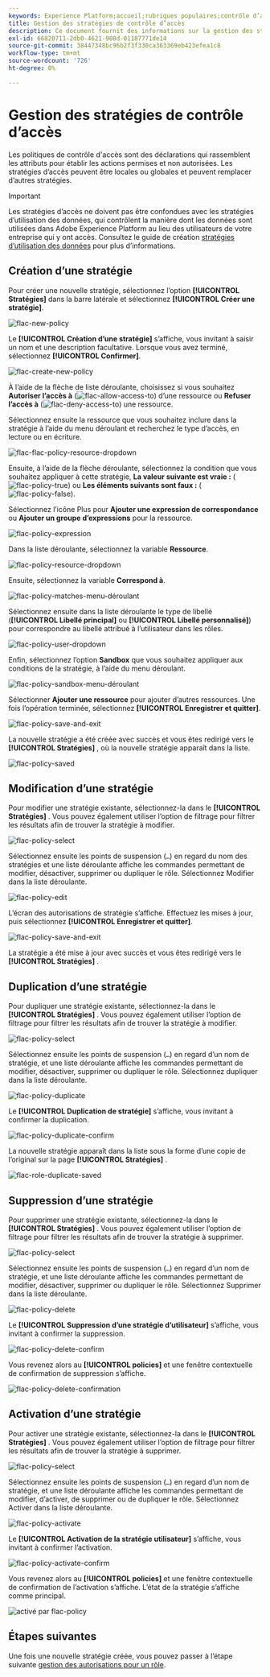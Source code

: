 ```yaml
---
keywords: Experience Platform;accueil;rubriques populaires;contrôle d’accès;contrôle d’accès basé sur les attributs;ABAC
title: Gestion des stratégies de contrôle d’accès
description: Ce document fournit des informations sur la gestion des stratégies de contrôle d’accès via l’interface Autorisations de Adobe Experience Cloud.
exl-id: 66820711-2db0-4621-908d-01187771de14
source-git-commit: 38447348bc96b2f3f330ca363369eb423efea1c8
workflow-type: tm+mt
source-wordcount: '726'
ht-degree: 0%

---
```


# Gestion des stratégies de contrôle d’accès

Les politiques de contrôle d&#39;accès sont des déclarations qui rassemblent les attributs pour établir les actions permises et non autorisées. Les stratégies d’accès peuvent être locales ou globales et peuvent remplacer d’autres stratégies.

>[!IMPORTANT]
>
>Les stratégies d’accès ne doivent pas être confondues avec les stratégies d’utilisation des données, qui contrôlent la manière dont les données sont utilisées dans Adobe Experience Platform au lieu des utilisateurs de votre entreprise qui y ont accès. Consultez le guide de création [stratégies d’utilisation des données](../../../data-governance/policies/create.md) pour plus d’informations.

## Création d’une stratégie

Pour créer une nouvelle stratégie, sélectionnez l’option **[!UICONTROL Stratégies]** dans la barre latérale et sélectionnez **[!UICONTROL Créer une stratégie]**.

![flac-new-policy](../../images/flac-ui/flac-new-policy.png)

Le **[!UICONTROL Création d’une stratégie]** s’affiche, vous invitant à saisir un nom et une description facultative. Lorsque vous avez terminé, sélectionnez **[!UICONTROL Confirmer]**.

![flac-create-new-policy](../../images/flac-ui/flac-create-new-policy.png)

À l’aide de la flèche de liste déroulante, choisissez si vous souhaitez **Autoriser l’accès à** (![flac-allow-access-to](../../images/flac-ui/flac-permit-access-to.png)) d’une ressource ou **Refuser l’accès à** (![flac-deny-access-to](../../images/flac-ui/flac-deny-access-to.png)) une ressource.

Sélectionnez ensuite la ressource que vous souhaitez inclure dans la stratégie à l’aide du menu déroulant et recherchez le type d’accès, en lecture ou en écriture.

![flac-flac-policy-resource-dropdown](../../images/flac-ui/flac-policy-resource-dropdown.png)

Ensuite, à l’aide de la flèche déroulante, sélectionnez la condition que vous souhaitez appliquer à cette stratégie, **La valeur suivante est vraie :** (![flac-policy-true](../../images/flac-ui/flac-policy-true.png)) ou **Les éléments suivants sont faux :** (![flac-policy-false](../../images/flac-ui/flac-policy-false.png)).

Sélectionnez l’icône Plus pour **Ajouter une expression de correspondance** ou **Ajouter un groupe d’expressions** pour la ressource.

![flac-policy-expression](../../images/flac-ui/flac-policy-expression.png)

Dans la liste déroulante, sélectionnez la variable **Ressource**.

![flac-policy-resource-dropdown](../../images/flac-ui/flac-policy-resource-dropdown-1.png)

Ensuite, sélectionnez la variable **Correspond à**.

![flac-policy-matches-menu-déroulant](../../images/flac-ui/flac-policy-matches-dropdown.png)

Sélectionnez ensuite dans la liste déroulante le type de libellé (**[!UICONTROL Libellé principal]** ou **[!UICONTROL Libellé personnalisé]**) pour correspondre au libellé attribué à l’utilisateur dans les rôles.

![flac-policy-user-dropdown](../../images/flac-ui/flac-policy-user-dropdown.png)

Enfin, sélectionnez l’option **Sandbox** que vous souhaitez appliquer aux conditions de la stratégie, à l’aide du menu déroulant.

![flac-policy-sandbox-menu-déroulant](../../images/flac-ui/flac-policy-sandboxes-dropdown.png)

Sélectionner **Ajouter une ressource** pour ajouter d’autres ressources. Une fois l’opération terminée, sélectionnez **[!UICONTROL Enregistrer et quitter]**.

![flac-policy-save-and-exit](../../images/flac-ui/flac-policy-save-and-exit.png)

La nouvelle stratégie a été créée avec succès et vous êtes redirigé vers le **[!UICONTROL Stratégies]** , où la nouvelle stratégie apparaît dans la liste.

![flac-policy-saved](../../images/flac-ui/flac-policy-saved.png)

## Modification d’une stratégie

Pour modifier une stratégie existante, sélectionnez-la dans le **[!UICONTROL Stratégies]** . Vous pouvez également utiliser l’option de filtrage pour filtrer les résultats afin de trouver la stratégie à modifier.

![flac-policy-select](../../images/flac-ui/flac-policy-select.png)

Sélectionnez ensuite les points de suspension (`…`) en regard du nom des stratégies et une liste déroulante affiche les commandes permettant de modifier, désactiver, supprimer ou dupliquer le rôle. Sélectionnez Modifier dans la liste déroulante.

![flac-policy-edit](../../images/flac-ui/flac-policy-edit.png)

L’écran des autorisations de stratégie s’affiche. Effectuez les mises à jour, puis sélectionnez **[!UICONTROL Enregistrer et quitter]**.

![flac-policy-save-and-exit](../../images/flac-ui/flac-policy-save-and-exit.png)

La stratégie a été mise à jour avec succès et vous êtes redirigé vers le **[!UICONTROL Stratégies]** .

## Duplication d’une stratégie

Pour dupliquer une stratégie existante, sélectionnez-la dans le **[!UICONTROL Stratégies]** . Vous pouvez également utiliser l’option de filtrage pour filtrer les résultats afin de trouver la stratégie à modifier.

![flac-policy-select](../../images/flac-ui/flac-policy-select.png)

Sélectionnez ensuite les points de suspension (`…`) en regard d’un nom de stratégie, et une liste déroulante affiche les commandes permettant de modifier, désactiver, supprimer ou dupliquer le rôle. Sélectionnez dupliquer dans la liste déroulante.

![flac-policy-duplicate](../../images/flac-ui/flac-policy-duplicate.png)

Le **[!UICONTROL Duplication de stratégie]** s’affiche, vous invitant à confirmer la duplication.

![flac-policy-duplicate-confirm](../../images/flac-ui/flac-duplicate-confirm.png)

La nouvelle stratégie apparaît dans la liste sous la forme d’une copie de l’original sur la page **[!UICONTROL Stratégies]** .

![flac-role-duplicate-saved](../../images/flac-ui/flac-role-duplicate-saved.png)

## Suppression d’une stratégie

Pour supprimer une stratégie existante, sélectionnez-la dans le **[!UICONTROL Stratégies]** . Vous pouvez également utiliser l’option de filtrage pour filtrer les résultats afin de trouver la stratégie à supprimer.

![flac-policy-select](../../images/flac-ui/flac-policy-select.png)

Sélectionnez ensuite les points de suspension (`…`) en regard d’un nom de stratégie, et une liste déroulante affiche les commandes permettant de modifier, désactiver, supprimer ou dupliquer le rôle. Sélectionnez Supprimer dans la liste déroulante.

![flac-policy-delete](../../images/flac-ui/flac-policy-delete.png)

Le **[!UICONTROL Suppression d’une stratégie d’utilisateur]** s’affiche, vous invitant à confirmer la suppression.

![flac-policy-delete-confirm](../../images/flac-ui/flac-policy-delete-confirm.png)

Vous revenez alors au **[!UICONTROL policies]** et une fenêtre contextuelle de confirmation de suppression s’affiche.

![flac-policy-delete-confirmation](../../images/flac-ui/flac-policy-delete-confirmation.png)

## Activation d’une stratégie

Pour activer une stratégie existante, sélectionnez-la dans le **[!UICONTROL Stratégies]** . Vous pouvez également utiliser l’option de filtrage pour filtrer les résultats afin de trouver la stratégie à supprimer.

![flac-policy-select](../../images/flac-ui/flac-policy-select.png)

Sélectionnez ensuite les points de suspension (`…`) en regard d’un nom de stratégie, et une liste déroulante affiche les commandes permettant de modifier, d’activer, de supprimer ou de dupliquer le rôle. Sélectionnez Activer dans la liste déroulante.

![flac-policy-activate](../../images/flac-ui/flac-policy-delete.png)

Le **[!UICONTROL Activation de la stratégie utilisateur]** s’affiche, vous invitant à confirmer l’activation.

![flac-policy-activate-confirm](../../images/flac-ui/flac-policy-activate-confirm.png)

Vous revenez alors au **[!UICONTROL policies]** et une fenêtre contextuelle de confirmation de l’activation s’affiche. L’état de la stratégie s’affiche comme principal.

![activé par flac-policy](../../images/flac-ui/flac-policy-activated.png)

## Étapes suivantes

Une fois une nouvelle stratégie créée, vous pouvez passer à l’étape suivante [gestion des autorisations pour un rôle](permissions.md).
